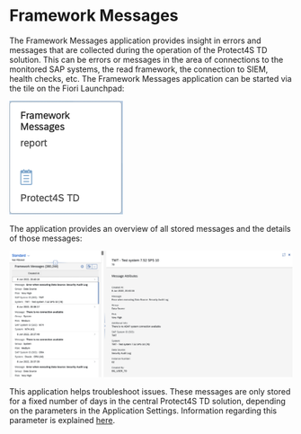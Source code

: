 # Framework Messages

The Framework Messages application provides insight in errors and messages that are collected during the operation of the Protect4S TD solution. This can be errors or messages in the area of connections to the monitored SAP systems, the read framework, the connection to SIEM, health checks, etc. The Framework Messages application can be started via the tile on the Fiori Launchpad:

![](<../.gitbook/assets/image (64) (1) (1) (1).png>)

The application provides an overview of all stored messages and the details of those messages:

![](<../.gitbook/assets/image (20) (1).png>)

This application helps troubleshoot issues. These messages are only stored for a fixed number of days in the central Protect4S TD solution, depending on the parameters in the Application Settings. Information regarding this parameter is explained [here](../application-setup/application-settings.md).
